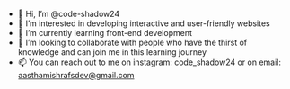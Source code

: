 - 👋 Hi, I’m @code-shadow24
- 👀 I’m interested in developing interactive and user-friendly websites
- 🌱 I’m currently learning front-end development
- 💞️ I’m looking to collaborate with people who have the thirst of knowledge and can join me in this learning journey
- 📫 You can reach out to me on instagram: code_shadow24 or on email: aasthamishrafsdev@gmail.com

<!---
code-shadow24/code-shadow24 is a ✨ special ✨ repository because its `README.md` (this file) appears on your GitHub profile.
You can click the Preview link to take a look at your changes.
--->
